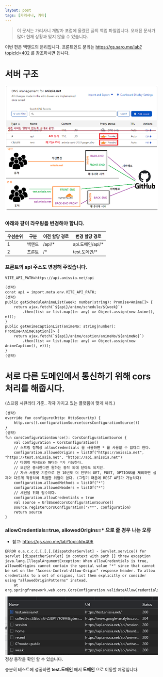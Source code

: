 ```yaml
---
layout: post
tags: [가리사니, 기타]
---
```


> 이 문서는 가리사니 개발자 포럼에 올렸던 글의 백업 파일입니다.
오래된 문서가 많아 현재 상황과 맞지 않을 수 있습니다.

이번 편은 백엔드의 분리입니다.
프론트엔드 분리는 https://gs.saro.me/lab?topicId=402 를 참조하시면 됩니다.


# 서버 구조

![설명](/file/forum/9fb707f3-d77d-4aa0-814b-c25292922a55.png)

### 아래와 같이 라우팅을 변경해야 합니다.

|우선순위|구분|이전 할당 경로|변경 할당 경로|
|---|---|---|---|
|1|백엔드|/api/*|api.도메인/api/*|
|2|프론트|/*|test.도메인/*|

### 프론트의 api 주소도 변경해 주었습니다.
```
VITE_API_PATH=https://api.anissia.net/api
```
```
(생략)
const api = import.meta.env.VITE_API_PATH;
(생략)
public getScheduleAnimeList(week: number|string): Promise<Anime[]> {
    return ajax.fetch(`${api}/anime/schedule/${week}`)
        .then(list => list.map((e: any) => Object.assign(new Anime(), e)));
}
public getAnimeCaptionList(animeNo: string|number): Promise<AnimeCaption[]> {
    return ajax.fetch(`${api}/anime/caption/animeNo/${animeNo}`)
        .then(list => list.map((e: any) => Object.assign(new AnimeCaption(), e)));
}
(생략)
```
# 서로 다른 도메인에서 통신하기 위해 cors 처리를 해줍시다.
(스프링 시큐리티 기준.. 각자 가지고 있는 플랫폼에 맞게 처리.)

```
(생략)
override fun configure(http: HttpSecurity) {
    http.cors().configurationSource(corsConfigurationSource())
}
(생략)
fun corsConfigurationSource(): CorsConfigurationSource {
    val configuration = CorsConfiguration()
    // 스프링 정책상 allowCredentials 을 사용하면 * 를 사용할 수 없다고 한다.
    configuration.allowedOrigins = listOf("https://anissia.net", "https://test.anissia.net", "https://api.anissia.net")
    // 다행히 메서드와 해더는 *가 가능하다.
    // 보안은 중시한다면 원하는 동작 외에 닫아도 되지만.
    // 자바-서블릿 기준으로 한 10년도 더 전부터 GET, POST, OPTIONS를 제외하면 실제와 다르게 작동하여 특별한 위험이 없다. (그렇기 때문에 REST API가 가능하다)
    configuration.allowedMethods = listOf("*")
    configuration.allowedHeaders = listOf("*")
    // 세션을 위해 필수이다.
    configuration.allowCredentials = true
    val source = UrlBasedCorsConfigurationSource()
    source.registerCorsConfiguration("/**", configuration)
    return source
}
```
### allowCredentials=true, allowedOrigins=* 으로 줄 경우 나는 오류

- 참고: https://gs.saro.me/lab?topicId=406

```
ERROR o.a.c.c.C.[.[.[.[dispatcherServlet] - Servlet.service() for servlet [dispatcherServlet] in context with path [] threw exception
java.lang.IllegalArgumentException: When allowCredentials is true, allowedOrigins cannot contain the special value "*" since that cannot be set on the "Access-Control-Allow-Origin" response header. To allow credentials to a set of origins, list them explicitly or consider using "allowedOriginPatterns" instead.
	at org.springframework.web.cors.CorsConfiguration.validateAllowCredentials(CorsConfiguration.java:473)
```

![설명](/file/forum/99f351d5-f8c9-40d4-99b5-80a575a3517f.png)
정상 동작을 확인 할 수 있습니다.

충분히 테스트에 성공하면 **test.도매인** 에서 **도메인** 으로 이동할 예정입니다.